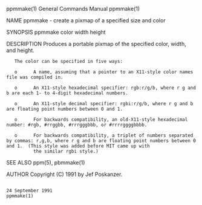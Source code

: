 ppmmake(1)                                                                              General Commands Manual                                                                             ppmmake(1)

NAME
       ppmmake - create a pixmap of a specified size and color

SYNOPSIS
       ppmmake color width height

DESCRIPTION
       Produces a portable pixmap of the specified color, width, and height.

       The color can be specified in five ways:

       o      A name, assuming that a pointer to an X11-style color names file was compiled in.

       o      An X11-style hexadecimal specifier: rgb:r/g/b, where r g and b are each 1- to 4-digit hexadecimal numbers.

       o      An X11-style decimal specifier: rgbi:r/g/b, where r g and b are floating point numbers between 0 and 1.

       o      For backwards compatibility, an old-X11-style hexadecimal number: #rgb, #rrggbb, #rrrgggbbb, or #rrrrggggbbbb.

       o      For backwards compatibility, a triplet of numbers separated by commas: r,g,b, where r g and b are floating point numbers between 0 and 1.  (This style was added before MIT came up with
              the similar rgbi style.)

SEE ALSO
       ppm(5), pbmmake(1)

AUTHOR
       Copyright (C) 1991 by Jef Poskanzer.

                                                                                           24 September 1991                                                                                ppmmake(1)
